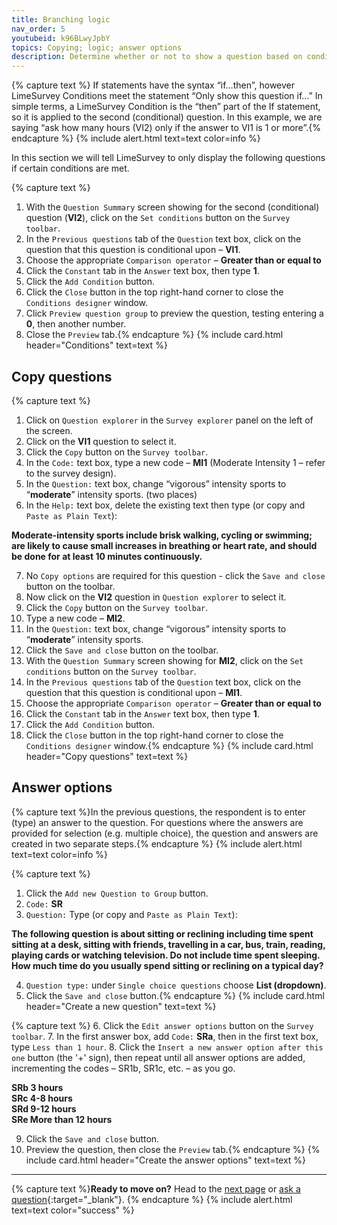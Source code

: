 ```yaml
---
title: Branching logic
nav_order: 5
youtubeid: k96BLwyJpbY
topics: Copying; logic; answer options
description: Determine whether or not to show a question based on conditions.
---
```


{% capture text %}
If statements have the syntax “if…then”, however LimeSurvey Conditions meet the statement “Only show this question if…”  In simple terms, a LimeSurvey Condition is the “then” part of the If statement, so it is applied to the second (conditional) question.
In this example, we are saying “ask how many hours (VI2) only if the answer to VI1 is 1 or more”.{% endcapture %}
{% include alert.html text=text color=info %}

In this section we will tell LimeSurvey to only display the following questions if certain conditions are met.

{% capture text %}
1.	With the `Question Summary` screen showing for the second (conditional) question (**VI2**), click on the `Set conditions` button on the `Survey toolbar`.
2.	In the `Previous questions` tab of the `Question` text box, click on the question that this question is conditional upon – **VI1**.
3.	Choose the appropriate `Comparison operator` – **Greater than or equal to**
4.	Click the `Constant` tab in the `Answer` text box, then type **1**.
5.	Click the `Add Condition` button.
6.	Click the `Close` button in the top right-hand corner to close the `Conditions designer` window.
7.	Click `Preview question group` to preview the question, testing entering a **0**, then another number.
8.	Close the `Preview` tab.{% endcapture %}
{% include card.html header="Conditions" text=text %}

## Copy questions

{% capture text %}
1.	Click on `Question explorer` in the `Survey explorer` panel on the left of the screen.
2.	Click on the **VI1** question to select it.
3.	Click the `Copy` button on the `Survey toolbar`.
4.	In the `Code:` text box, type a new code – **MI1** (Moderate Intensity 1 – refer to the survey design).
5.	In the `Question:` text box, change “vigorous” intensity sports   to   “**moderate**” intensity sports. (two places)
6.	In the `Help:` text box, delete the existing text then type (or copy and `Paste as Plain Text`):

**Moderate-intensity sports include brisk walking, cycling or swimming; are likely to cause small increases in breathing or heart rate, and should be done for at least 10 minutes continuously.**

7.	No `Copy options` are required for this question - click the `Save and close` button on the toolbar.
8.	Now click on the **VI2** question in `Question explorer` to select it.
9.	Click the `Copy` button on the `Survey toolbar`.
10.	Type a new code – **MI2**.
11.	In the `Question:` text box, change “vigorous” intensity sports to “**moderate**” intensity sports.
12.	Click the `Save and close` button on the toolbar.
13.	With the `Question Summary` screen showing for **MI2**, click on the `Set conditions` button on the `Survey toolbar`.
14.	In the `Previous questions` tab of the `Question` text box, click on the question that this question is conditional upon – **MI1**.
15.	Choose the appropriate `Comparison operator` – **Greater than or equal to** 
16.	Click the `Constant` tab in the `Answer` text box, then type **1**.
17.	Click the `Add Condition` button.
18.	Click the `Close` button in the top right-hand corner to close the `Conditions designer` window.{% endcapture %}
{% include card.html header="Copy questions" text=text %}

## Answer options

{% capture text %}In the previous questions, the respondent is to enter (type) an answer to the question.  For questions where the answers are provided for selection (e.g. multiple choice), the question and answers are created in two separate steps.{% endcapture %}
{% include alert.html text=text color=info %}

{% capture text %}
1.	Click the `Add new Question to Group` button.
2.	`Code:`    **SR**
3.	`Question:`    Type (or copy and `Paste as Plain Text`):

**The following question is about sitting or reclining including time spent sitting at a desk, sitting with friends, travelling in a car, bus, train, reading, playing cards or watching television. Do not include time spent sleeping.
How much time do you usually spend sitting or reclining on a typical day?**

4.	`Question type:`  under `Single choice questions` choose **List (dropdown)**.
5.	Click the `Save and close` button.{% endcapture %}
{% include card.html header="Create a new question" text=text %}

{% capture text %}
6.	Click the `Edit answer options` button on the `Survey toolbar`.
7.	In the first answer box, add `Code:`    **SRa**, then in the first text box, type `Less than 1 hour`.
8.	Click the `Insert a new answer option after this one` button (the '+' sign), then repeat until all answer options are added, incrementing the codes – SR1b, SR1c, etc. – as you go.


**SRb		3 hours  
SRc		4-8 hours  
SRd		9-12 hours  
SRe		More than 12 hours**

9.	Click the `Save and close` button.
10.	Preview the question, then close the `Preview` tab.{% endcapture %}
{% include card.html header="Create the answer options" text=text %}

---

{% capture text %}**Ready to move on?** Head to the [next page](4-arrays.html) or [ask a question](https://griffithu.padlet.org/y_banens1/gli5hpobgpzwcuym){:target="_blank"}. {% endcapture %}
{% include alert.html text=text color="success" %}
